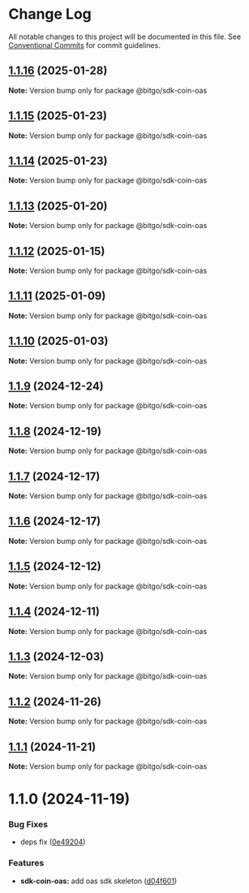 # Change Log

All notable changes to this project will be documented in this file.
See [Conventional Commits](https://conventionalcommits.org) for commit guidelines.

## [1.1.16](https://github.com/BitGo/BitGoJS/compare/@bitgo/sdk-coin-oas@1.1.15...@bitgo/sdk-coin-oas@1.1.16) (2025-01-28)

**Note:** Version bump only for package @bitgo/sdk-coin-oas

## [1.1.15](https://github.com/BitGo/BitGoJS/compare/@bitgo/sdk-coin-oas@1.1.14...@bitgo/sdk-coin-oas@1.1.15) (2025-01-23)

**Note:** Version bump only for package @bitgo/sdk-coin-oas

## [1.1.14](https://github.com/BitGo/BitGoJS/compare/@bitgo/sdk-coin-oas@1.1.13...@bitgo/sdk-coin-oas@1.1.14) (2025-01-23)

**Note:** Version bump only for package @bitgo/sdk-coin-oas

## [1.1.13](https://github.com/BitGo/BitGoJS/compare/@bitgo/sdk-coin-oas@1.1.12...@bitgo/sdk-coin-oas@1.1.13) (2025-01-20)

**Note:** Version bump only for package @bitgo/sdk-coin-oas

## [1.1.12](https://github.com/BitGo/BitGoJS/compare/@bitgo/sdk-coin-oas@1.1.11...@bitgo/sdk-coin-oas@1.1.12) (2025-01-15)

**Note:** Version bump only for package @bitgo/sdk-coin-oas

## [1.1.11](https://github.com/BitGo/BitGoJS/compare/@bitgo/sdk-coin-oas@1.1.10...@bitgo/sdk-coin-oas@1.1.11) (2025-01-09)

**Note:** Version bump only for package @bitgo/sdk-coin-oas

## [1.1.10](https://github.com/BitGo/BitGoJS/compare/@bitgo/sdk-coin-oas@1.1.9...@bitgo/sdk-coin-oas@1.1.10) (2025-01-03)

**Note:** Version bump only for package @bitgo/sdk-coin-oas

## [1.1.9](https://github.com/BitGo/BitGoJS/compare/@bitgo/sdk-coin-oas@1.1.8...@bitgo/sdk-coin-oas@1.1.9) (2024-12-24)

**Note:** Version bump only for package @bitgo/sdk-coin-oas

## [1.1.8](https://github.com/BitGo/BitGoJS/compare/@bitgo/sdk-coin-oas@1.1.7...@bitgo/sdk-coin-oas@1.1.8) (2024-12-19)

**Note:** Version bump only for package @bitgo/sdk-coin-oas

## [1.1.7](https://github.com/BitGo/BitGoJS/compare/@bitgo/sdk-coin-oas@1.1.5...@bitgo/sdk-coin-oas@1.1.7) (2024-12-17)

**Note:** Version bump only for package @bitgo/sdk-coin-oas

## [1.1.6](https://github.com/BitGo/BitGoJS/compare/@bitgo/sdk-coin-oas@1.1.5...@bitgo/sdk-coin-oas@1.1.6) (2024-12-17)

**Note:** Version bump only for package @bitgo/sdk-coin-oas

## [1.1.5](https://github.com/BitGo/BitGoJS/compare/@bitgo/sdk-coin-oas@1.1.4...@bitgo/sdk-coin-oas@1.1.5) (2024-12-12)

**Note:** Version bump only for package @bitgo/sdk-coin-oas

## [1.1.4](https://github.com/BitGo/BitGoJS/compare/@bitgo/sdk-coin-oas@1.1.3...@bitgo/sdk-coin-oas@1.1.4) (2024-12-11)

**Note:** Version bump only for package @bitgo/sdk-coin-oas

## [1.1.3](https://github.com/BitGo/BitGoJS/compare/@bitgo/sdk-coin-oas@1.1.2...@bitgo/sdk-coin-oas@1.1.3) (2024-12-03)

**Note:** Version bump only for package @bitgo/sdk-coin-oas

## [1.1.2](https://github.com/BitGo/BitGoJS/compare/@bitgo/sdk-coin-oas@1.1.1...@bitgo/sdk-coin-oas@1.1.2) (2024-11-26)

**Note:** Version bump only for package @bitgo/sdk-coin-oas

## [1.1.1](https://github.com/BitGo/BitGoJS/compare/@bitgo/sdk-coin-oas@1.1.0...@bitgo/sdk-coin-oas@1.1.1) (2024-11-21)

**Note:** Version bump only for package @bitgo/sdk-coin-oas

# 1.1.0 (2024-11-19)

### Bug Fixes

- deps fix ([0e49204](https://github.com/BitGo/BitGoJS/commit/0e49204b1b259f8c851f08828b115038d0854dee))

### Features

- **sdk-coin-oas:** add oas sdk skeleton ([d04f601](https://github.com/BitGo/BitGoJS/commit/d04f601103e949da4ff50653b6d593c678536ea5))
